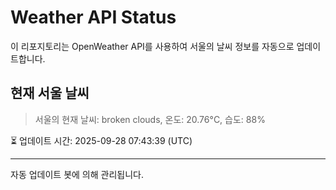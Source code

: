 
# Weather API Status

이 리포지토리는 OpenWeather API를 사용하여 서울의 날씨 정보를 자동으로 업데이트합니다.

## 현재 서울 날씨
> 서울의 현재 날씨: broken clouds, 온도: 20.76°C, 습도: 88%

⏳ 업데이트 시간: 2025-09-28 07:43:39 (UTC)

---
자동 업데이트 봇에 의해 관리됩니다.
